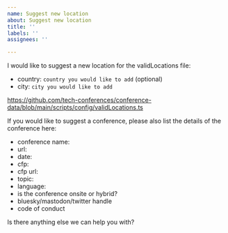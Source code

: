 ```yaml
---
name: Suggest new location
about: Suggest new location
title: ''
labels: ''
assignees: ''

---
```


I would like to suggest a new location for the validLocations file:

- country: `country you would like to add` (optional)
- city: `city you would like to add`

https://github.com/tech-conferences/conference-data/blob/main/scripts/config/validLocations.ts

If you would like to suggest a conference, please also list the details of the conference here:
- conference name:
- url:
- date:
- cfp:
- cfp url:
- topic:
- language:
- is the conference onsite or hybrid?
- bluesky/mastodon/twitter handle
- code of conduct

Is there anything else we can help you with?
